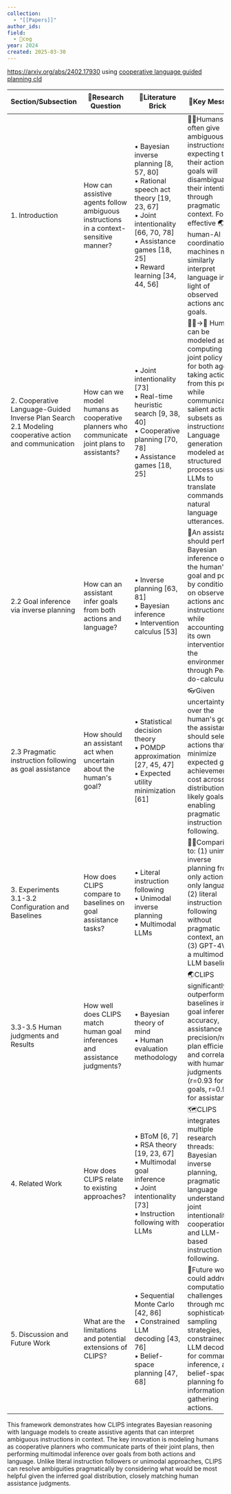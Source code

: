 ```yaml
---
collection:
  - "[[Papers]]"
author_ids:
field:
  - 👾cog
year: 2024
created: 2025-03-30
---
```


https://arxiv.org/abs/2402.17930
using [cooperative language guided planning cld](https://claude.ai/chat/fd424eab-3f00-4823-8347-1ffa890e5208)

|Section/Subsection|🔐Research Question|🧱Literature Brick|🔑Key Message|📊Empirical Evidence|
|---|---|---|---|---|
|1. Introduction|How can assistive agents follow ambiguous instructions in a context-sensitive manner?|• Bayesian inverse planning [8, 57, 80]<br>• Rational speech act theory [19, 23, 67]<br>• Joint intentionality [66, 70, 78]<br>• Assistance games [18, 25]<br>• Reward learning [34, 44, 56]|🧍‍♀️Humans often give ambiguous instructions expecting that their actions or goals will disambiguate their intentions through pragmatic context. For effective 🌏human-AI coordination, machines must similarly interpret language in light of observed actions and goals.|None (conceptual introduction)|
|2. Cooperative Language-Guided Inverse Plan Search<br>2.1 Modeling cooperative action and communication|How can we model humans as cooperative planners who communicate joint plans to assistants?|• Joint intentionality [73]<br>• Real-time heuristic search [9, 38, 40]<br>• Cooperative planning [70, 78]<br>• Assistance games [18, 25]|🧍‍♀️→🧭 Humans can be modeled as computing a joint policy π for both agents, taking actions from this policy while communicating salient action subsets as instructions. Language generation is modeled as a structured process using LLMs to translate commands into natural language utterances.|Fig 1: CLIPS overview<br>Fig 2: Model architecture with generative process<br>Fig 2d: Command-utterance examples|
|2.2 Goal inference via inverse planning|How can an assistant infer goals from both actions and language?|• Inverse planning [63, 81]<br>• Bayesian inference<br>• Intervention calculus [53]|🧠An assistant should perform Bayesian inference over the human's goal and policy by conditioning on observed actions and instructions, while accounting for its own interventions in the environment through Pearl's do-calculus.|Algorithm 1: CLIPS belief initialization and update<br>Fig 2a-c: Graphical model and probabilistic programs|
|2.3 Pragmatic instruction following as goal assistance|How should an assistant act when uncertain about the human's goal?|• Statistical decision theory<br>• POMDP approximation [27, 45, 47]<br>• Expected utility minimization [61]|👓Given uncertainty over the human's goal, the assistant should select actions that minimize expected goal achievement cost across the distribution of likely goals, enabling pragmatic instruction following.|Algorithm 2: CLIPS QMDP assistance policy|
|3. Experiments<br>3.1-3.2 Configuration and Baselines|How does CLIPS compare to baselines on goal assistance tasks?|• Literal instruction following<br>• Unimodal inverse planning<br>• Multimodal LLMs|🧍‍♀️Comparing to: (1) unimodal inverse planning from only actions or only language, (2) literal instruction following without pragmatic context, and (3) GPT-4V as a multimodal LLM baseline.|Fig 3: VirtualHome example with ambiguous instruction<br>Table A1-A2: Dataset descriptions|
|3.3-3.5 Human judgments and Results|How well does CLIPS match human goal inferences and assistance judgments?|• Bayesian theory of mind<br>• Human evaluation methodology|🌏CLIPS significantly outperforms all baselines in goal inference accuracy, assistance precision/recall, plan efficiency, and correlation with human judgments (r=0.93 for goals, r=0.96 for assistance).|Table 1: Performance metrics<br>Fig 4: Qualitative examples showing CLIPS vs baselines<br>Fig C2: Human-model correlations|
|4. Related Work|How does CLIPS relate to existing approaches?|• BToM [6, 7]<br>• RSA theory [19, 23, 67]<br>• Multimodal goal inference<br>• Joint intentionality [73]<br>• Instruction following with LLMs|🗺️CLIPS integrates multiple research threads: Bayesian inverse planning, pragmatic language understanding, joint intentionality in cooperation, and LLM-based instruction following.|None (literature review)|
|5. Discussion and Future Work|What are the limitations and potential extensions of CLIPS?|• Sequential Monte Carlo [42, 86]<br>• Constrained LLM decoding [43, 76]<br>• Belief-space planning [47, 68]|🤜Future work could address computational challenges through more sophisticated sampling strategies, constrained LLM decoding for command inference, and belief-space planning for information gathering actions.|None (discussion)|

This framework demonstrates how CLIPS integrates Bayesian reasoning with language models to create assistive agents that can interpret ambiguous instructions in context. The key innovation is modeling humans as cooperative planners who communicate parts of their joint plans, then performing multimodal inference over goals from both actions and language. Unlike literal instruction followers or unimodal approaches, CLIPS can resolve ambiguities pragmatically by considering what would be most helpful given the inferred goal distribution, closely matching human assistance judgments.